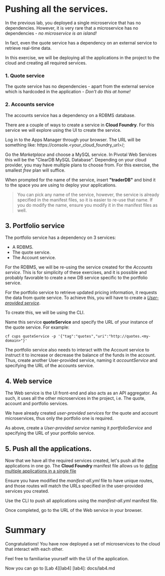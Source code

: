 # Pushing all the services.

In the previous lab, you deployed a single microservice that has no dependencies. However, it is very rare that a microservice has no dependencies - *no microservice is an island!*

In fact, even the quote service has a dependency on an external service to retrieve real-time data.

In this exercise, we will be deploying all the applications in the project to the cloud and creating all required services.

### 1. Quote service
The quote service has no dependencies - apart from the external service which is hardcoded in the application - *Don't do this at home!*

### 2. Accounts service
The accounts service has a dependency on a RDBMS database.

There are a couple of ways to create a service in **Cloud Foundry**. For this service we will explore using the UI to create the service.

Log in to the Apps Manager through your browser. The URL will be something like: https://console.&lt;your_cloud_foundry_url&gt;/;

Go the *Marketplace* and choose a MySQL service. In Pivotal Web Services this will be the "ClearDB MySQL Database". Depending on your cloud provider, you may have multiple plans to choose from. For this exercise, the smallest *free* plan will suffice.

When prompted for the name of the service, insert **"traderDB"** and bind it to the space you are using to deploy your applications.

> You can pick any name of the service, however, the service is already specified in the manifest files, so it is easier to re-use that name. If you do modify the name, ensure you modify it in the manifest files as well.

## 3. Portfolio service

The portfolio service has a dependency on 3 services:

- A RDBMS.
- The quote service.
- The Account service.

For the RDBMS, we will be re-using the service created for the *Accounts service*. This is for simplicity of these exercises, and it is possible and probably favorable to create a new DB service specific to the portfolio service.

For the portfolio service to retrieve updated pricing information, it requests the data from quote service. To achieve this, you will have to create a [*User-provided service*](http://docs.pivotal.io/pivotalcf/devguide/services/user-provided.html).

To create this, we will be using the CLI.

Name this service **quoteService** and specify the URL of your instance of the quote service. For example:

`cf cups quoteService -p '{"tag":"quotes","uri":"http://quotes.<my-domain>"}'`

The portfolio service also needs to interact with the Account service to instruct it to increase or decrease the balance of the funds in the account. Thus, create another User-provided service, naming it *accountService* and specifying the URL of the accounts service.


## 4. Web service
The Web service is the UI front-end and also acts as an API aggregator. As such, it uses all the other microservices in the project, i.e. The quote, account and portfolio services.

We have already created *user-provided services* for the quote and account microservices, thus only the portfolio one is required.

As above, create a *User-provided service* naming it *portfolioService* and specifying the URL of your portfolio service.



## 5. Push all the applications.

Now that we have all the required services created, let's push all the applications in one go. The **Cloud Foundry** manifest file allows us to [define multiple applications in a single file](http://docs.pivotal.io/pivotalcf/devguide/deploy-apps/manifest.html#multi-apps)

Ensure you have modified the *manifest-all.yml* file to have unique routes, and those routes will match the URLs specified in the user-provided services you created.

Use the CLI to push all applications using the *manifest-all.yml* manifest file.

Once completed, go to the URL of the Web service in your browser.

# Summary
Congratulations! You have now deployed a set of microservices to the cloud that interact with each other.

Feel free to familiarise yourself with the UI of the application.

Now you can go to [Lab 4][lab4]
[lab4]: docs/lab4.md
